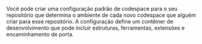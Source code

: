Você pode criar uma configuração padrão de codespace para o seu repositório que determina o ambiente de cada novo codespace que alguém criar para esse repositório. A configuração define um contêiner de desenvolvimento que pode incluir estruturas, ferramentas, extensões e encaminhamento de porta. 
